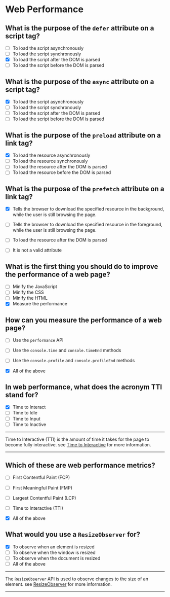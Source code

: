 # Web Performance

## What is the purpose of the `defer` attribute on a script tag?

- [ ] To load the script asynchronously
- [ ] To load the script synchronously
- [x] To load the script after the DOM is parsed
- [ ] To load the script before the DOM is parsed

## What is the purpose of the `async` attribute on a script tag?

- [x] To load the script asynchronously
- [ ] To load the script synchronously
- [ ] To load the script after the DOM is parsed
- [ ] To load the script before the DOM is parsed

## What is the purpose of the `preload` attribute on a link tag?

- [x] To load the resource asynchronously
- [ ] To load the resource synchronously
- [ ] To load the resource after the DOM is parsed
- [ ] To load the resource before the DOM is parsed

## What is the purpose of the `prefetch` attribute on a link tag?

- [x] Tells the browser to download the specified resource in the background, while the user is still browsing the page.
- [ ] Tells the browser to download the specified resource in the foreground, while the user is still browsing the page.
- [ ] To load the resource after the DOM is parsed
- [ ] It is not a valid attribute


## What is the first thing you should do to improve the performance of a web page?

- [ ] Minify the JavaScript
- [ ] Minify the CSS
- [ ] Minify the HTML
- [x] Measure the performance

## How can you measure the performance of a web page?

- [ ] Use the `performance` API
- [ ] Use the `console.time` and `console.timeEnd` methods
- [ ] Use the `console.profile` and `console.profileEnd` methods
- [x] All of the above


## In web performance, what does the acronym TTI stand for?

- [x] Time to Interact
- [ ] Time to Idle
- [ ] Time to Input
- [ ] Time to Inactive

---

Time to Interactive (TTI) is the amount of time it takes for the page to become fully interactive. see [Time to Interactive](https://web.dev/interactive/) for more information.

---

## Which of these are web performance metrics?

- [ ] First Contentful Paint (FCP)
- [ ] First Meaningful Paint (FMP)
- [ ] Largest Contentful Paint (LCP)
- [ ] Time to Interactive (TTI)
- [x] All of the above


## What would you use a `ResizeObserver` for?

- [x] To observe when an element is resized
- [ ] To observe when the window is resized
- [ ] To observe when the document is resized
- [ ] All of the above

---

The `ResizeObserver` API is used to observe changes to the size of an element. see [ResizeObserver](https://developer.mozilla.org/en-US/docs/Web/API/ResizeObserver) for more information.

---
